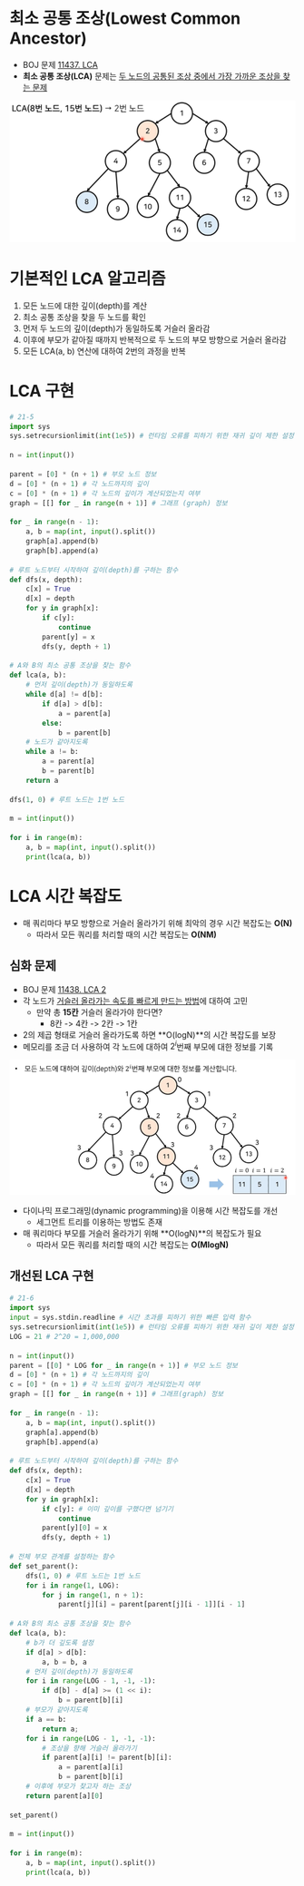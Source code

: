 # 최소 공통 조상(Lowest Common Ancestor)
* BOJ 문제 [11437. LCA](https://www.acmicpc.net/problem/11437)
* **최소 공통 조상(LCA)** 문제는 <u>두 노드의 공통된 조상 중에서 가장 가까운 조상을 찾는 문제</u>

![lca_1](images/15_LCA_1.png)

# 기본적인 LCA 알고리즘
1. 모든 노드에 대한 깊이(depth)를 계산
2. 최소 공통 조상을 찾을 두 노드를 확인
  1. 먼저 두 노드의 깊이(depth)가 동일하도록 거슬러 올라감
  2. 이후에 부모가 같아질 때까지 반복적으로 두 노드의 부모 방향으로 거슬러 올라감
3. 모든 LCA(a, b) 연산에 대하여 2번의 과정을 반복
# LCA 구현
```py
# 21-5
import sys
sys.setrecursionlimit(int(1e5)) # 런타임 오류를 피하기 위한 재귀 깊이 제한 설정

n = int(input())

parent = [0] * (n + 1) # 부모 노드 정보
d = [0] * (n + 1) # 각 노드까지의 깊이
c = [0] * (n + 1) # 각 노드의 깊이가 계산되었는지 여부
graph = [[] for _ in range(n + 1)] # 그래프 (graph) 정보

for _ in range(n - 1):
    a, b = map(int, input().split())
    graph[a].append(b)
    graph[b].append(a)

# 루트 노드부터 시작하여 깊이(depth)를 구하는 함수
def dfs(x, depth):
    c[x] = True
    d[x] = depth
    for y in graph[x]:
        if c[y]:
            continue
        parent[y] = x
        dfs(y, depth + 1)

# A와 B의 최소 공통 조상을 찾는 함수
def lca(a, b):
    # 먼저 깊이(depth)가 동일하도록
    while d[a] != d[b]:
        if d[a] > d[b]:
            a = parent[a]
        else:
            b = parent[b]
    # 노드가 같아지도록
    while a != b:
        a = parent[a]
        b = parent[b]
    return a

dfs(1, 0) # 루트 노드는 1번 노드

m = int(input())

for i in range(m):
    a, b = map(int, input().split())
    print(lca(a, b))
```

# LCA 시간 복잡도
* 매 쿼리마다 부모 방향으로 거슬러 올라가기 위해 최악의 경우 시간 복잡도는 **O(N)**
  * 따라서 모든 쿼리를 처리할 때의 시간 복잡도는 **O(NM)**

## 심화 문제
* BOJ 문제 [11438. LCA 2](https://www.acmicpc.net/problem/11438)
* 각 노드가 <u>거슬러 올라가는 속도를 빠르게 만드는 방법</u>에 대하여 고민
  * 만약 총 **15칸** 거슬러 올라가야 한다면?
    * 8칸 -> 4칸 -> 2칸 -> 1칸
* 2의 제곱 형태로 거슬러 올라가도록 하면 **O(logN)**의 시간 복잡도를 보장
* 메모리를 조금 더 사용하여 각 노드에 대하여 $2^i$번째 부모에 대한 정보를 기록

![lca_2](images/15_LCA_2.png)

* 다이나믹 프로그래밍(dynamic programming)을 이용해 시간 복잡도를 개선
  * 세그먼트 트리를 이용하는 방법도 존재
* 매 쿼리마다 부모를 거슬러 올라가기 위해 **O(logN)**의 복잡도가 필요
  * 따라서 모든 쿼리를 처리할 때의 시간 복잡도는 **O(MlogN)**

## 개선된 LCA 구현
```py
# 21-6
import sys
input = sys.stdin.readline # 시간 초과를 피하기 위한 빠른 입력 함수
sys.setrecursionlimit(int(1e5)) # 런타임 오류를 피하기 위한 재귀 깊이 제한 설정
LOG = 21 # 2^20 = 1,000,000

n = int(input())
parent = [[0] * LOG for _ in range(n + 1)] # 부모 노드 정보
d = [0] * (n + 1) # 각 노드까지의 깊이
c = [0] * (n + 1) # 각 노드의 깊이가 계산되었는지 여부
graph = [[] for _ in range(n + 1)] # 그래프(graph) 정보

for _ in range(n - 1):
    a, b = map(int, input().split())
    graph[a].append(b)
    graph[b].append(a)

# 루트 노드부터 시작하여 깊이(depth)를 구하는 함수
def dfs(x, depth):
    c[x] = True
    d[x] = depth
    for y in graph[x]:
        if c[y]: # 이미 깊이를 구했다면 넘기기
            continue
        parent[y][0] = x
        dfs(y, depth + 1)

# 전체 부모 관계를 설정하는 함수
def set_parent():
    dfs(1, 0) # 루트 노드는 1번 노드
    for i in range(1, LOG):
        for j in range(1, n + 1):
            parent[j][i] = parent[parent[j][i - 1]][i - 1]

# A와 B의 최소 공통 조상을 찾는 함수
def lca(a, b):
    # b가 더 깊도록 설정
    if d[a] > d[b]:
        a, b = b, a
    # 먼저 깊이(depth)가 동일하도록
    for i in range(LOG - 1, -1, -1):
        if d[b] - d[a] >= (1 << i):
            b = parent[b][i]
    # 부모가 같아지도록
    if a == b:
        return a;
    for i in range(LOG - 1, -1, -1):
        # 조상을 향해 거슬러 올라가기
        if parent[a][i] != parent[b][i]:
            a = parent[a][i]
            b = parent[b][i]
    # 이후에 부모가 찾고자 하는 조상
    return parent[a][0]

set_parent()

m = int(input())

for i in range(m):
    a, b = map(int, input().split())
    print(lca(a, b))
```